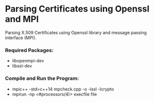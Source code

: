 # Parsing Certificates using Openssl and MPI
Parsing X.509 Certificates using Openssl library and message passing interface (MPI).

### Required Packages:
* libopenmpi-dev
* libssl-dev

### Compile and Run the Program:
* mpic++ -std=c++14 mpcheck.cpp -o <output-executable-file-name> -lssl -lcrypto
* mpirun -np <#processors(4)> execfile file
